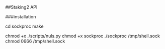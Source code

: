 ##Staking2 API

###installation

cd sockproc
make

chmod +x ./scripts/nuls.py
chmod +x sockproc
./sockproc /tmp/shell.sock
chmod 0666 /tmp/shell.sock
